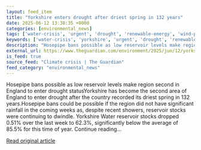 ```yaml
---
layout: feed_item
title: "Yorkshire enters drought after driest spring in 132 years"
date: 2025-06-12 13:38:35 +0000
categories: [environmental_news]
tags: ['water-crisis', 'urgent', 'drought', 'renewable-energy', 'wind-power']
keywords: ['water-crisis', 'yorkshire', 'urgent', 'drought', 'renewable-energy', 'enters', 'wind-power']
description: "Hosepipe bans possible as low reservoir levels make region second in England to enter drought statusYorkshire has become the second area of England to enter ..."
external_url: https://www.theguardian.com/environment/2025/jun/12/yorkshire-enters-drought-after-driest-spring-in-132-years
is_feed: true
source_feed: "Climate crisis | The Guardian"
feed_category: "environmental_news"
---
```


Hosepipe bans possible as low reservoir levels make region second in England to enter drought statusYorkshire has become the second area of England to enter drought after the country recorded its driest spring in 132 years.Hosepipe bans could be possible if the region did not have significant rainfall in the coming weeks as, despite recent showers, reservoir stocks were continuing to dwindle. Yorkshire Water reservoir stocks dropped 0.51% over the last week to 62.3%, significantly below the average of 85.5% for this time of year. Continue reading...

[Read original article](https://www.theguardian.com/environment/2025/jun/12/yorkshire-enters-drought-after-driest-spring-in-132-years)
